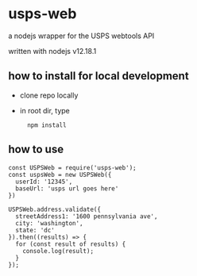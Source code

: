 # usps-web
a nodejs wrapper for the USPS webtools API

written with nodejs v12.18.1

## how to install for local development

* clone repo locally
* in root dir, type

        npm install

## how to use

    const USPSWeb = require('usps-web');
    const uspsWeb = new USPSWeb({
      userId: '12345',
      baseUrl: 'usps url goes here'
    })

    USPSWeb.address.validate({
      streetAddress1: '1600 pennsylvania ave',
      city: 'washington',
      state: 'dc'
    }).then((results) => {
      for (const result of results) {
        console.log(result);
      }
    });
